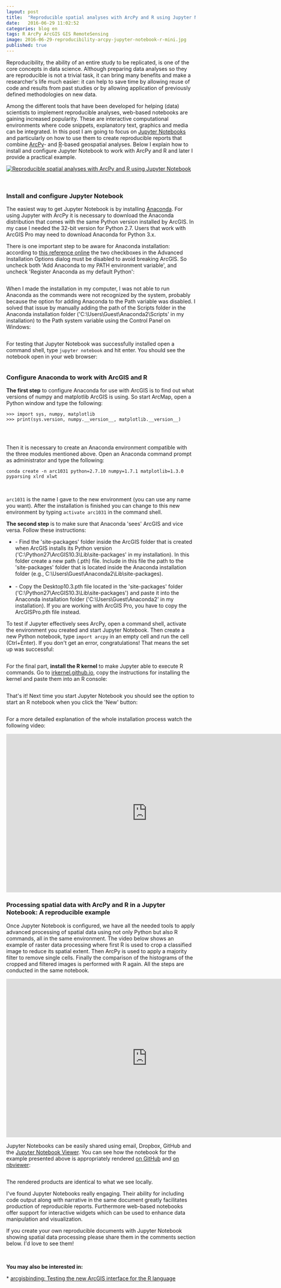 ```yaml
---
layout: post
title:  "Reproducible spatial analyses with ArcPy and R using Jupyter Notebook"
date:   2016-06-29 11:02:52
categories: blog en
tags: R ArcPy ArcGIS GIS RemoteSensing 
image: 2016-06-29-reproducibility-arcpy-jupyter-notebook-r-mini.jpg
published: true
---
```


Reproducibility, the ability of an entire study to be replicated, is one of the core concepts in data science. Although preparing data analyses so they are reproducible is not a trivial task, it can bring many benefits and make a researcher's life much easier: it can help to save time by allowing reuse of code and results from past studies or by allowing application of previously defined methodologies on new data.

Among the different tools that have been developed for helping (data) scientists to implement reproducible analyses, web-based notebooks are gaining increased popularity. These are interactive computational environments where code snippets, explanatory text, graphics and media can be integrated. In this post I am going to focus on [Jupyter Notebooks] and particularly on how to use them to create reproducible reports that combine [ArcPy]- and [R]-based geospatial analyses. Below I explain how to install and configure Jupyter Notebook to work with ArcPy and R and later I provide a practical example.
<!--more-->

<a href="" class="image full"><img src="/images/2016-06-29-reproducibility-arcpy-jupyter-notebook-r-fig-0.png" alt="Reproducible spatial analyses with ArcPy and R using Jupyter Notebook" title=""></a>

<br>

### **Install and configure Jupyter Notebook**

The easiest way to get Jupyter Notebook is by installing [Anaconda]. For using Jupyter with ArcPy it is necessary to download the Anaconda distribution that comes with the same Python version installed by ArcGIS. In my case I needed the 32-bit version for Python 2.7. Users that work with ArcGIS Pro may need to download Anaconda for Python 3.x.   

There is one important step to be aware for Anaconda installation: according to [this reference online] the two checkboxes in the Advanced Installation Options dialog must be disabled to avoid breaking ArcGIS. So uncheck both 'Add Anaconda to my PATH environment variable', and uncheck 'Register Anaconda as my default Python':

<a href="/images/2016-06-29-reproducibility-arcpy-jupyter-notebook-r-fig-1.jpg" class="image full"><img src="/images/2016-06-29-reproducibility-arcpy-jupyter-notebook-r-fig-1.jpg" alt="" title=""></a>

When I made the installation in my computer, I was not able to run Anaconda as the commands were not recognized by the system, probably because the option for adding Anaconda to the Path variable was disabled. I solved that issue by manually adding the path of the Scripts folder in the Anaconda installation folder ('C:\Users\Guest\Anaconda2\Scripts' in my installation) to the Path system variable using the Control Panel on Windows:

<a href="/images/2016-06-29-reproducibility-arcpy-jupyter-notebook-r-fig-2.jpg" class="image full"><img src="/images/2016-06-29-reproducibility-arcpy-jupyter-notebook-r-fig-2.jpg" alt="" title=""></a>

For testing that Jupyter Notebook was successfully installed open a command shell, type `jupyter notebook` and hit enter. You should see the notebook open in your web browser:

<a href="/images/2016-06-29-reproducibility-arcpy-jupyter-notebook-r-fig-3.jpg" class="image full"><img src="/images/2016-06-29-reproducibility-arcpy-jupyter-notebook-r-fig-3.jpg" alt="" title=""></a>


### **Configure Anaconda to work with ArcGIS and R**

**The first step** to configure Anaconda for use with ArcGIS is to find out what versions of numpy and matplotlib ArcGIS is using. So start ArcMap, open a Python window and type the following:

```
>>> import sys, numpy, matplotlib
>>> print(sys.version, numpy.__version__, matplotlib.__version__)
```
<br>

<a href="/images/2016-06-29-reproducibility-arcpy-jupyter-notebook-r-fig-4.JPG" class="image full"><img src="/images/2016-06-29-reproducibility-arcpy-jupyter-notebook-r-fig-4.JPG" alt="" title=""></a>

Then it is necessary to create an Anaconda environment compatible with the three modules mentioned above. Open an Anaconda command prompt as administrator and type the following: 

```
conda create -n arc1031 python=2.7.10 numpy=1.7.1 matplotlib=1.3.0 pyparsing xlrd xlwt
```
<br>

`arc1031` is the name I gave to the new environment (you can use any name you want). After the installation is finished you can change to this new environment by typing `activate arc1031` in the command shell.

**The second step** is to make sure that Anaconda 'sees' ArcGIS and vice versa. Follow these instructions:

<ul>
<li>
- Find the 'site-packages' folder inside the ArcGIS folder that is created when ArcGIS installs its Python version ('C:\Python27\ArcGIS10.3\Lib\site-packages' in my installation). In this folder create a new path (.pth) file. Include in this file the path to the 'site-packages' folder that is located inside the Anaconda installation folder (e.g., C:\Users\Guest\Anaconda2\Lib\site-packages). 
</li>
<br>
<li>
- Copy the Desktop10.3.pth file located in the 'site-packages' folder ('C:\Python27\ArcGIS10.3\Lib\site-packages') and paste it into the Anaconda installation folder ('C:\Users\Guest\Anaconda2' in my installation). If you are working with ArcGIS Pro, you have to copy the ArcGISPro.pth file instead.
</li>
</ul>

To test if Jupyter effectively sees ArcPy, open a command shell, activate the environment you created and start Jupyter Notebook. Then create a new Python notebook, type `import arcpy` in an empty cell and run the cell (Ctrl+Enter). If you don't get an error, congratulations! That means the set up was successful:

<a href="/images/2016-06-29-reproducibility-arcpy-jupyter-notebook-r-fig-5.JPG" class="image full"><img src="/images/2016-06-29-reproducibility-arcpy-jupyter-notebook-r-fig-5.JPG" alt="" title=""></a>


For the final part, **install the R kernel** to make Jupyter able to execute R commands. Go to [irkernel.github.io], copy the instructions for installing the kernel and paste them into an R console:

<a href="/images/2016-06-29-reproducibility-arcpy-jupyter-notebook-r-fig-7.jpg" class="image full"><img src="/images/2016-06-29-reproducibility-arcpy-jupyter-notebook-r-fig-7.jpg" alt="" title=""></a>

That's it! Next time you start Jupyter Notebook you should see the option to start an R notebook when you click the 'New' button:

<a href="/images/2016-06-29-reproducibility-arcpy-jupyter-notebook-r-fig-6.JPG" class="image full"><img src="/images/2016-06-29-reproducibility-arcpy-jupyter-notebook-r-fig-6.JPG" alt="" title=""></a>

For a more detailed explanation of the whole installation process watch the following video:

<iframe width="750" height="422" src="https://www.youtube.com/embed/wQk-0xETGbc" frameborder="0" allowfullscreen></iframe>

<br>

### **Processing spatial data with ArcPy and R in a Jupyter Notebook: A reproducible example**

Once Jupyter Notebook is configured, we have all the needed tools to apply advanced processing of spatial data using not only Python but also R commands, all in the same environment. The video below shows an example of raster data processing where first R is used to crop a classified image to reduce its spatial extent. Then ArcPy is used to apply a majority filter to remove single cells. Finally the comparison of the histograms of the cropped and filtered images is performed with R again. All the steps are conducted in the same notebook.

<iframe width="750" height="422" src="https://www.youtube.com/embed/fRkmQAYQB3Y" frameborder="0" allowfullscreen></iframe>

<br>

Jupyter Notebooks can be easily shared using email, Dropbox, GitHub and the [Jupyter Notebook Viewer]. You can see how the notebook for the example presented above is appropriately rendered [on GitHub] and [on nbviewer]:

<a href="/images/2016-06-29-reproducibility-arcpy-jupyter-notebook-r-fig-8.jpg" class="image full"><img src="/images/2016-06-29-reproducibility-arcpy-jupyter-notebook-r-fig-8.jpg" alt="" title=""></a>

The rendered products are identical to what we see locally.
 
I've found Jupyter Notebooks really engaging. Their ability for including code output along with narrative in the same document greatly facilitates production of reproducible reports. Furthermore web-based notebooks offer support for interactive widgets which can be used to enhance data manipulation and visualization.

If you create your own reproducible documents with Jupyter Notebook showing spatial data processing please share them in the comments section below. I'd love to see them! 

<br>

**You may also be interested in:**

&#42; [arcgisbinding: Testing the new ArcGIS interface for the R language]

<a id="comments"></a>

[Jupyter Notebooks]: http://jupyter.org/
[ArcPy]: http://desktop.arcgis.com/en/arcmap/10.3/analyze/arcpy/what-is-arcpy-.htm
[R]: https://www.r-project.org/
[Anaconda]: https://www.continuum.io/downloads

[this web page]: https://geonet.esri.com/groups/spatial-data-science/blog/2016/02/11/connecting-arcpy-to-your-jupyter-notebook
[this reference online]: https://my.usgs.gov/confluence/pages/viewpage.action?pageId=540116867
[Jupyter Notebook Viewer]: http://nbviewer.jupyter.org/

[irkernel.github.io]: http://irkernel.github.io/installation/

[nbviewer]: http://nbviewer.jupyter.org/
[their version of notebooks based on RMarkdown]: https://www.youtube.com/watch?v=zNzZ1PfUDNk

[arcgisbinding: Testing the new ArcGIS interface for the R language]: /blog/en/2016/04/30/arcgis-r.html

[on GitHub]: https://github.com/amsantac/extras/blob/master/2016-06-29-reproducibility-arcpy-jupyter-notebook-r/Reproducible%20spatial%20analyses%20with%20ArcPy%20and%20R.ipynb
[on nbviewer]: http://nbviewer.jupyter.org/github/amsantac/extras/blob/master/2016-06-29-reproducibility-arcpy-jupyter-notebook-r/Reproducible%20spatial%20analyses%20with%20ArcPy%20and%20R.ipynb
